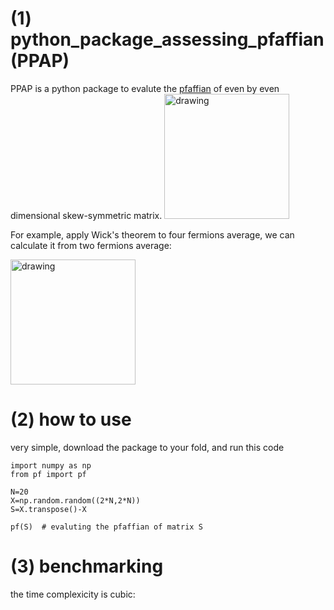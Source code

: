 # (1) python_package_assessing_pfaffian (PPAP)
PPAP is a python package to evalute the [pfaffian](https://en.wikipedia.org/wiki/Pfaffian) of even by even dimensional skew-symmetric matrix.
<img src="https://hashtagbay.com/wp-content/uploads/product/1758/1480201210.png" alt="drawing" width="200px"/>

For example, apply Wick's theorem to four fermions average, we can calculate it from two fermions average:

<img src="https://wikimedia.org/api/rest_v1/media/math/render/svg/b81699c87476cad783fefde4d3c775827b1e2760" alt="drawing" width="200px"/>


# (2) how to use
very simple, download the package to your fold, and run this code
```{python}
import numpy as np
from pf import pf

N=20
X=np.random.random((2*N,2*N))
S=X.transpose()-X

pf(S)  # evaluting the pfaffian of matrix S
```

# (3) benchmarking

the time complexicity is cubic:

